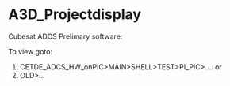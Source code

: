 # A3D_Projectdisplay
Cubesat ADCS Prelimary software: 

To view goto:
1. CETDE_ADCS_HW_onPIC>MAIN>SHELL>TEST>PI_PIC>....
or
2. OLD>...
